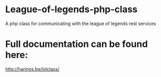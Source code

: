 # League-of-legends-php-class
A php class for communicating with the league of legends rest services

# Full documentation can be found here:

http://harings.be/lolclass/
